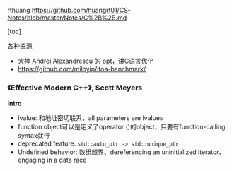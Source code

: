 rthuang https://github.com/huangrt01/CS-Notes/blob/master/Notes/C%2B%2B.md

[toc]

各种资源

- [大神 Andrei Alexandrescu 的 ppt，讲C语言优化](https://www.slideshare.net/andreialexandrescu1/three-optimization-tips-for-c-15708507)
- https://github.com/miloyip/itoa-benchmark/

### 《Effective Modern C++》, Scott Meyers

**Intro**

- lvalue: 和地址密切联系，all parameters are lvalues
- function object可以是定义了operator ()的object，只要有function-calling syntax就行
- deprecated feature: `std::auto_ptr -> std::unique_ptr`
- Undefined behavior: 数组越界、dereferencing an uninitialized iterator、engaging in a data race